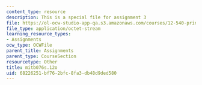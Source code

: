 ```yaml
---
content_type: resource
description: This is a special file for assignment 3
file: https://ol-ocw-studio-app-qa.s3.amazonaws.com/courses/12-540-principles-of-the-global-positioning-system-spring-2012/68226251bf762bfc8fa3db48d9ded580_mitb076s.12o
file_type: application/octet-stream
learning_resource_types:
- Assignments
ocw_type: OCWFile
parent_title: Assignments
parent_type: CourseSection
resourcetype: Other
title: mitb076s.12o
uid: 68226251-bf76-2bfc-8fa3-db48d9ded580
---
```

